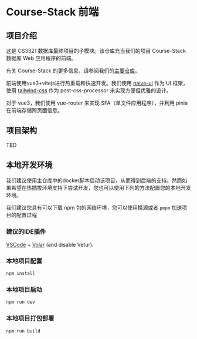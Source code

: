 # Course-Stack 前端

## 项目介绍

这是 CS3321 数据库最终项目的子模块。该仓库充当我们的项目 Course-Stack 数据库 Web 应用程序的前端。

有关 Course-Stack 的更多信息，请参阅我们的[主要仓库](https://github.com/Simonwzm/CS3321-Course-Stack)。

前端使用vue3+vitejs进行热重载和快速开发。我们使用 [naive-ui](https://www.naiveui.com/) 作为 UI 框架，使用 [tailwind-css](https://tailwindcss.com/) 作为 post-css-processor 来实现方便但优雅的设计。

对于 vue3，我们使用 vue-router 来实现 SFA（单文件应用程序），并利用 pinia 在前端存储跨页面信息。

## 项目架构

TBD

## 本地开发环境

我们建议使用主仓库中的docker脚本启动该项目，从而得到后端的支持。然而如果希望在热插拔环境支持下尝试开发，您也可以使用下列的方法配置您的本地开发环境。 

我们建议您具有可以下载 npm 包的网络环境，您可以使用换源或者 `pmpm` 加速项目的配置过程

### 建议的IDE插件

[VSCode](https://code.visualstudio.com/) + [Volar](https://marketplace.visualstudio.com/items?itemName=Vue.volar) (and disable Vetur).

### 本地项目配置

```sh
npm install
```

### 本地项目启动

```sh
npm run dev
```

### 本地项目打包部署

```sh
npm run build
```
